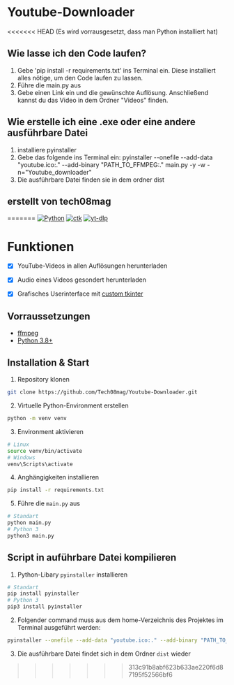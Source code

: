 # Youtube-Downloader

<<<<<<< HEAD
(Es wird vorrausgesetzt, dass man Python installiert hat)

## Wie lasse ich den Code laufen?
1. Gebe 'pip install -r requirements.txt' ins Terminal ein.
Diese installiert alles nötige, um den Code laufen zu lassen.
2. Führe die main.py aus
3. Gebe einen Link ein und die gewünschte Auflösung. Anschließend kannst du das Video in dem Ordner "Videos" finden.

## Wie erstelle ich eine .exe oder eine andere ausführbare Datei
1. installiere pyinstaller
2. Gebe das folgende ins Terminal ein:
pyinstaller --onefile --add-data "youtube.ico:." --add-binary "PATH_TO_FFMPEG:." main.py -y -w -n="Youtube_downloader"
3. Die ausführbare Datei finden sie in dem ordner dist


## erstellt von tech08mag 
=======
[![Python][Python]][Python-url] [![ctk][ctk]][ctk-url] [![yt-dlp][yt-dlp]][yt-dlp-url]

# Funktionen

- [x] YouTube-Videos in allen Auflösungen herunterladen
- [x] Audio eines Videos gesondert herunterladen
- [x] Grafisches Userinterface mit [custom tkinter](https://customtkinter.tomschimansky.com/)


## Vorraussetzungen

- [ffmpeg](https://ffmpeg.org/download.html)
- [Python 3.8+](https://www.python.org/downloads/)

## Installation & Start

1. Repository klonen

```sh
git clone https://github.com/Tech08mag/Youtube-Downloader.git
```

2. Virtuelle Python-Environment erstellen

```sh
python -m venv venv
```

3. Environment aktivieren

```sh
# Linux
source venv/bin/activate
# Windows
venv\Scripts\activate
```

4. Anghängigkeiten installieren

```sh
pip install -r requirements.txt
```

5. Führe die `main.py` aus

```sh
# Standart
python main.py
# Python 3
python3 main.py
```

## Script in auführbare Datei kompilieren

1. Python-Libary `pyinstaller` installieren

```sh
# Standart
pip install pyinstaller
# Python 3
pip3 install pyinstaller
```

2. Folgender command muss aus dem home-Verzeichnis des Projektes im Terminal ausgeführt werden:

```sh
pyinstaller --onefile --add-data "youtube.ico:." --add-binary "PATH_TO_ffmpeg.exe:." main.py -y -w -n="Youtube_downloader"
```

3. Die ausführbare Datei findet sich in dem Ordner `dist` wieder

[Python]: https://img.shields.io/badge/Language-Python-green
[Python-url]: https://www.python.org/
[ctk]: https://img.shields.io/badge/Framework-custom--tkinter-blue
[ctk-url]: https://customtkinter.tomschimansky.com/
[yt-dlp]: https://img.shields.io/badge/Build--With-yt--dlp-blue
[yt-dlp-url]: https://github.com/yt-dlp/yt-dlp
>>>>>>> 313c91b8abf623b633ae220f6d87195f52566bf6
